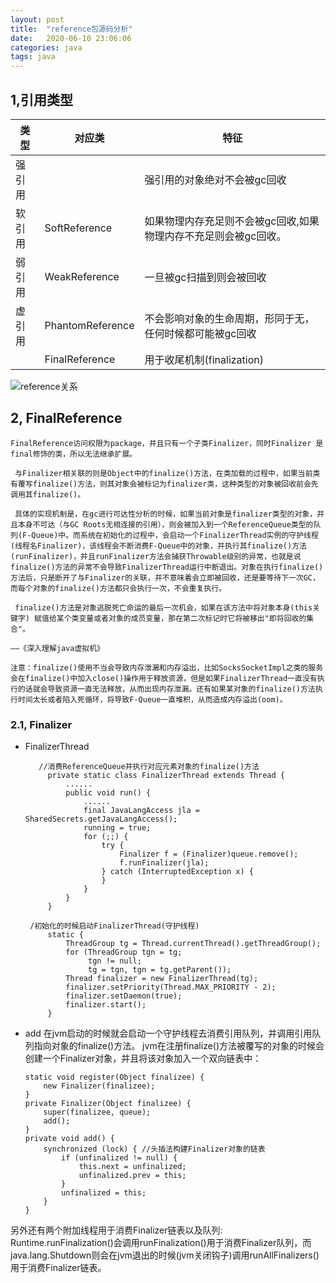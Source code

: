 ```yaml
---
layout: post
title:  "reference包源码分析"
date:   2020-06-10 23:06:06
categories: java
tags: java
---
```


## 1,引用类型


|  类型	  | 对应类	|   特征 |
| ----  | ----  | ----  |
| 强引用	  |    		|	强引用的对象绝对不会被gc回收	   |	
|软引用	|SoftReference|如果物理内存充足则不会被gc回收,如果物理内存不充足则会被gc回收。|
|弱引用	|WeakReference|一旦被gc扫描到则会被回收|
|虚引用	|PhantomReference|不会影响对象的生命周期，形同于无，任何时候都可能被gc回收|
|	|FinalReference|用于收尾机制(finalization)|

![reference关系](https://kunge2013.github.io/images/frame/jdk/reference/reference.png)

## 2, FinalReference

	FinalReference访问权限为package，并且只有一个子类Finalizer，同时Finalizer 是final修饰的类，所以无法继承扩展。
	
	​ 与Finalizer相关联的则是Object中的finalize()方法，在类加载的过程中，如果当前类有覆写finalize()方法，则其对象会被标记为finalizer类，这种类型的对象被回收前会先调用其finalize()。
	
	​ 具体的实现机制是，在gc进行可达性分析的时候，如果当前对象是finalizer类型的对象，并且本身不可达（与GC Roots无相连接的引用），则会被加入到一个ReferenceQueue类型的队列(F-Queue)中。而系统在初始化的过程中，会启动一个FinalizerThread实例的守护线程(线程名Finalizer)，该线程会不断消费F-Queue中的对象，并执行其finalize()方法(runFinalizer)，并且runFinalizer方法会捕获Throwable级别的异常，也就是说finalize()方法的异常不会导致FinalizerThread运行中断退出。对象在执行finalize()方法后，只是断开了与Finalizer的关联，并不意味着会立即被回收，还是要等待下一次GC，而每个对象的finalize()方法都只会执行一次，不会重复执行。
	
	​ finalize()方法是对象逃脱死亡命运的最后一次机会，如果在该方法中将对象本身(this关键字) 赋值给某个类变量或者对象的成员变量，那在第二次标记时它将被移出"即将回收的集合"。
	
	——《深入理解java虚拟机》
	
	注意：finalize()使用不当会导致内存泄漏和内存溢出，比如SocksSocketImpl之类的服务会在finalize()中加入close()操作用于释放资源，但是如果FinalizerThread一直没有执行的话就会导致资源一直无法释放，从而出现内存泄漏。还有如果某对象的finalize()方法执行时间太长或者陷入死循环，将导致F-Queue一直堆积，从而造成内存溢出(oom)。
	
### 2.1, Finalizer

-  FinalizerThread
	
		  //消费ReferenceQueue并执行对应元素对象的finalize()方法
		    private static class FinalizerThread extends Thread {
		        ......
		        public void run() {
		            ......
		            final JavaLangAccess jla = SharedSecrets.getJavaLangAccess();
		            running = true;
		            for (;;) {
		                try {
		                    Finalizer f = (Finalizer)queue.remove();
		                    f.runFinalizer(jla);
		                } catch (InterruptedException x) {
		                }
		            }
		        }
		    }
	
		/初始化的时候启动FinalizerThread(守护线程)
		    static {
		        ThreadGroup tg = Thread.currentThread().getThreadGroup();
		        for (ThreadGroup tgn = tg;
		             tgn != null;
		             tg = tgn, tgn = tg.getParent());
		        Thread finalizer = new FinalizerThread(tg);
		        finalizer.setPriority(Thread.MAX_PRIORITY - 2);
		        finalizer.setDaemon(true);
		        finalizer.start();
		    }
-   add
	在jvm启动的时候就会启动一个守护线程去消费引用队列，并调用引用队列指向对象的finalize()方法。
	jvm在注册finalize()方法被覆写的对象的时候会创建一个Finalizer对象，并且将该对象加入一个双向链表中：


	    static void register(Object finalizee) {
	        new Finalizer(finalizee);
	    }
	    private Finalizer(Object finalizee) {
	        super(finalizee, queue);
	        add();
	    }
	    private void add() { 
	        synchronized (lock) { //头插法构建Finalizer对象的链表
	            if (unfinalized != null) {
	                this.next = unfinalized;
	                unfinalized.prev = this;
	            }
	            unfinalized = this;
	        }
	    }


另外还有两个附加线程用于消费Finalizer链表以及队列:
Runtime.runFinalization()会调用runFinalization()用于消费Finalizer队列，而java.lang.Shutdown则会在jvm退出的时候(jvm关闭钩子)调用runAllFinalizers()用于消费Finalizer链表。

